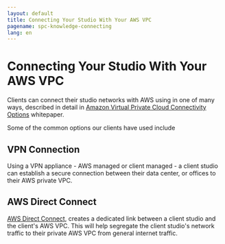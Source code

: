 ```yaml
---
layout: default
title: Connecting Your Studio With Your AWS VPC
pagename: spc-knowledge-connecting
lang: en
---
```


# Connecting Your Studio With Your AWS VPC

Clients can connect their studio networks with AWS using in one of many ways, described in detail in [Amazon Virtual Private Cloud Connectivity Options](https://docs.aws.amazon.com/whitepapers/latest/aws-vpc-connectivity-options/network-to-amazon-vpc-connectivity-options.html) whitepaper.

Some of the common options our clients have used include

## VPN Connection

Using a VPN appliance - AWS managed or client managed - a client studio can establish a secure connection between their data center, or offices to their AWS private VPC.


## AWS Direct Connect

[AWS Direct Connect](./direct_connect.md), creates a dedicated link between a client studio and the client's AWS VPC. This will help segregate the client studio's network traffic to their private AWS VPC from general internet traffic.

